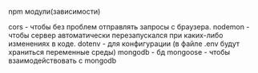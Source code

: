 npm модули(зависимости)

cors - чтобы без проблем отправлять запросы с браузера.
nodemon - чтобы сервер автоматически перезапускался при каких-либо изменениях в коде.
dotenv - для конфигурации (в файле .env будут храниться переменные среды)
mongodb - бд
mongoose - чтобы взаимодействовать с mongodb
